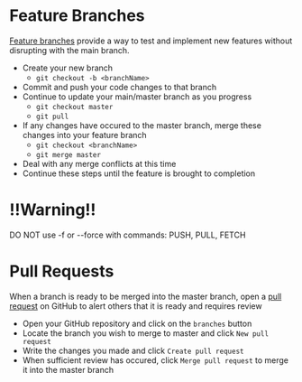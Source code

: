 # Feature Branches
[Feature branches](https://docs.github.com/en/pull-requests/collaborating-with-pull-requests/proposing-changes-to-your-work-with-pull-requests/about-branches) provide a way to test and implement new features without disrupting with the main branch. 

- Create your new branch
    - `git checkout -b <branchName>`
- Commit and push your code changes to that branch
- Continue to update your main/master branch as you progress
    - `git checkout master`
    - `git pull`
- If any changes have occured to the master branch, merge these changes into your feature branch
    - `git checkout <branchName>`
    - `git merge master`
- Deal with any merge conflicts at this time
- Continue these steps until the feature is brought to completion 

# !!Warning!!
DO NOT use -f or --force with commands: PUSH, PULL, FETCH

# Pull Requests
When a branch is ready to be merged into the master branch, open a [pull request](https://docs.github.com/en/pull-requests/collaborating-with-pull-requests/proposing-changes-to-your-work-with-pull-requests/about-pull-requests) on GitHub to alert others that it is ready and requires review

- Open your GitHub repository and click on the `branches` button
- Locate the branch you wish to merge to master and click `New pull request`
- Write the changes you made and click `Create pull request`
- When sufficient review has occured, click `Merge pull request` to merge it into the master branch